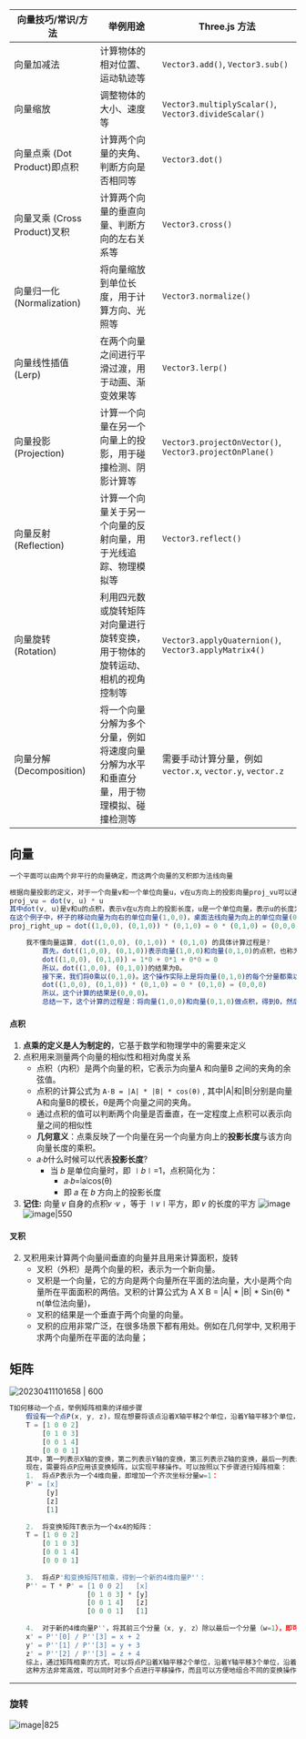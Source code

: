 | 向量技巧/常识/方法             | 举例用途                                        | Three.js 方法                                             |
| ---------------------- | ------------------------------------------- | ------------------------------------------------------- |
| 向量加减法                  | 计算物体的相对位置、运动轨迹等                             | `Vector3.add()`, `Vector3.sub()`                        |
| 向量缩放                   | 调整物体的大小、速度等                                 | `Vector3.multiplyScalar()`, `Vector3.divideScalar()`    |
| 向量点乘 (Dot Product)即点积  | 计算两个向量的夹角、判断方向是否相同等                         | `Vector3.dot()`                                         |
| 向量叉乘 (Cross Product)叉积 | 计算两个向量的垂直向量、判断方向的左右关系等                      | `Vector3.cross()`                                       |
| 向量归一化 (Normalization)  | 将向量缩放到单位长度，用于计算方向、光照等                       | `Vector3.normalize()`                                   |
| 向量线性插值 (Lerp)          | 在两个向量之间进行平滑过渡，用于动画、渐变效果等                    | `Vector3.lerp()`                                        |
| 向量投影 (Projection)      | 计算一个向量在另一个向量上的投影，用于碰撞检测、阴影计算等               | `Vector3.projectOnVector()`, `Vector3.projectOnPlane()` |
| 向量反射 (Reflection)      | 计算一个向量关于另一个向量的反射向量，用于光线追踪、物理模拟等             | `Vector3.reflect()`                                     |
| 向量旋转 (Rotation)        | 利用四元数或旋转矩阵对向量进行旋转变换，用于物体的旋转运动、相机的视角控制等      | `Vector3.applyQuaternion()`, `Vector3.applyMatrix4()`   |
| 向量分解 (Decomposition)   | 将一个向量分解为多个分量，例如将速度向量分解为水平和垂直分量，用于物理模拟、碰撞检测等 | 需要手动计算分量，例如 `vector.x`, `vector.y`, `vector.z`          |
## 向量

```js
一个平面可以由两个非平行的向量确定，而这两个向量的叉积即为法线向量

根据向量投影的定义，对于一个向量v和一个单位向量u，v在u方向上的投影向量proj_vu可以通过以下公式计算：
proj_vu = dot(v, u) * u
其中dot(v, u)是v和u的点积，表示v在u方向上的投影长度，u是一个单位向量，表示u的长度为1，方向与投影方向相同。
在这个例子中，杯子的移动向量为向右的单位向量(1,0,0)，桌面法线向量为向上的单位向量(0,1,0)。根据上述公式，投影向量proj_right_up可以计算为：
proj_right_up = dot((1,0,0), (0,1,0)) * (0,1,0) = 0 * (0,1,0) = (0,0,0)

	我不懂向量运算, dot((1,0,0), (0,1,0)) * (0,1,0) 的具体计算过程是?
		首先，dot((1,0,0), (0,1,0))表示向量(1,0,0)和向量(0,1,0)的点积，也称为内积。点积的计算公式是将两个向量对应位置的数值相乘，然后将乘积相加，即：		
		dot((1,0,0), (0,1,0)) = 1*0 + 0*1 + 0*0 = 0		
		所以，dot((1,0,0), (0,1,0))的结果为0。		
		接下来，我们将0乘以(0,1,0)。这个操作实际上是将向量(0,1,0)的每个分量都乘以0，得到的结果向量仍然是(0,1,0)本身。因此，		
		dot((1,0,0), (0,1,0)) * (0,1,0) = 0 * (0,1,0) = (0,0,0)		
		所以，这个计算的结果是(0,0,0)。		
		总结一下，这个计算的过程是：将向量(1,0,0)和向量(0,1,0)做点积，得到0，然后将0乘以向量(0,1,0)，得到的结果是(0,0,0)。
```
#### 点积
1. **点乘的定义是人为制定的**，它基于数学和物理学中的需要来定义
2. 点积用来测量两个向量的相似性和相对角度关系
    - 点积（内积）是两个向量的积，它表示为向量A 和向量B 之间的夹角的余弦值。
    - 点积的计算公式为 `A·B = |A| * |B| * cos(θ)` , 其中|A|和|B|分别是向量A和向量B的模长，θ是两个向量之间的夹角。
    - 通过点积的值可以判断两个向量是否垂直，在一定程度上点积可以表示向量之间的相似性
    - **几何意义**：点乘反映了一个向量在另一个向量方向上的**投影长度**与该方向向量长度的乘积。
    - 𝑎⋅𝑏什么时候可以代表**投影长度**?
	    - 当 𝑏 是单位向量时，即 ∣𝑏∣=1，点积简化为：  
		    - 𝑎⋅𝑏=∣a∣cos(θ)  
		    - 即 𝑎 在 𝑏 方向上的投影长度
1. **记住:** 向量 𝑣 自身的点积𝑣 ·𝑣 ，等于 ∣𝑣∣平方，即 𝑣 的长度的平方
![image](https://github.com/CHENJIAMIAN/CHENJIAMIAN/assets/20126997/c640a165-525f-4140-8e7d-93e340009344)
![image|550](https://github.com/CHENJIAMIAN/CHENJIAMIAN/assets/20126997/a0621292-95dd-4bd1-8c6a-60a200207100)

#### 叉积
2. 叉积用来计算两个向量间垂直的向量并且用来计算面积，旋转
    - 叉积（外积）是两个向量的积，表示为一个新向量。 
    - 叉积是一个向量，它的方向是两个向量所在平面的法向量，大小是两个向量所在平面面积的两倍。叉积的计算公式为 A X B = |A| * |B| * Sin(θ) * n(单位法向量)，
    - 叉积的结果是一个垂直于两个向量的向量。 
    - 叉积的应用非常广泛，在很多场景下都有用处。例如在几何学中, 叉积用于求两个向量所在平面的法向量；
## 矩阵
![20230411101658 | 600](https://github.com/CHENJIAMIAN/Blog/assets/20126997/119e71e1-9346-41af-908c-688ccd4bc1ea)


```js
T如何移动一个点，举例矩阵相乘的详细步骤
	假设有一个点P(x, y, z)，现在想要将该点沿着X轴平移2个单位，沿着Y轴平移3个单位，沿着Z轴平移4个单位。可以使用变换矩阵来实现这个操作。变换矩阵可以表示为：	
	T = [1 0 0 2]
	    [0 1 0 3]
	    [0 0 1 4]
	    [0 0 0 1]	
	其中，第一列表示X轴的变换，第二列表示Y轴的变换，第三列表示Z轴的变换，最后一列表示平移向量。	
	现在，需要将点P应用该变换矩阵，以实现平移操作。可以按照以下步骤进行矩阵相乘：	
	1.  将点P表示为一个4维向量，即增加一个齐次坐标分量w=1：	
	P' = [x]
	     [y]
	     [z]
	     [1]	
	
	2.  将变换矩阵T表示为一个4x4的矩阵：		
	T = [1 0 0 2]
	    [0 1 0 3]
	    [0 0 1 4]
	    [0 0 0 1]	
	
	3.  将点P'和变换矩阵T相乘，得到一个新的4维向量P''：		
	P'' = T * P' = [1 0 0 2]   [x]
	               [0 1 0 3] * [y]
	               [0 0 1 4]   [z]
	               [0 0 0 1]   [1]	
	
	4.  对于新的4维向量P''，将其前三个分量（x, y, z）除以最后一个分量（w=1），即可得到平移后的新点坐标：		
	x' = P''[0] / P''[3] = x + 2
	y' = P''[1] / P''[3] = y + 3
	z' = P''[2] / P''[3] = z + 4		
	综上，通过矩阵相乘的方式，可以将点P沿着X轴平移2个单位，沿着Y轴平移3个单位，沿着Z轴平移4个单位。
	这种方法非常高效，可以同时对多个点进行平移操作，而且可以方便地组合不同的变换操作。
```

---

### 旋转
![image|825](https://github.com/user-attachments/assets/57efba54-cc3b-47ac-b726-5b071197aee9)
